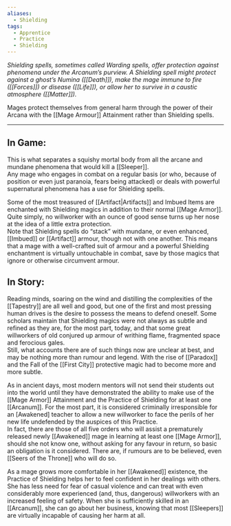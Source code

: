 ```yaml
---
aliases:
  - Shielding
tags:
  - Apprentice
  - Practice
  - Shielding
---
```


_Shielding spells, sometimes called Warding spells, offer protection against phenomena under the Arcanum’s purview. A Shielding spell might protect against a ghost’s Numina ([[Death]]), make the mage immune to fire ([[Forces]]) or disease ([[Life]]), or allow her to survive in a caustic atmosphere ([[Matter]])._

Mages protect themselves from general harm through the power of their Arcana with the [[Mage Armour]] Attainment rather than Shielding spells.

---

## In Game:

This is what separates a squishy mortal body from all the arcane and mundane phenomena that would kill a [[Sleeper]].\
Any mage who engages in combat on a regular basis (or who, because of position or even just paranoia, fears being attacked) or deals with powerful supernatural phenomena has a use for Shielding spells.

Some of the most treasured of [[Artifact|Artifacts]] and Imbued Items are enchanted with Shielding magics in addition to their normal [[Mage Armor]]. Quite simply, no willworker with an ounce of good sense turns up her nose at the idea of a little extra protection.\
Note that Shielding spells do “stack” with mundane, or even enhanced, [[Imbued]] or [[Artifact]] armour, though not with one another. This means that a mage with a well-crafted suit of armour and a powerful Shielding enchantment is virtually untouchable in combat, save by those magics that ignore or otherwise circumvent armour.

## In Story:

Reading minds, soaring on the wind and distilling the complexities of the [[Tapestry]] are all well and good, but one of the first and most pressing human drives is the desire to possess the means to defend oneself. Some scholars maintain that Shielding magics were not always as subtle and refined as they are, for the most part, today, and that some great willworkers of old conjured up armour of writhing flame, fragmented space and ferocious gales.\
Still, what accounts there are of such things now are unclear at best, and may be nothing more than rumour and legend. With the rise of [[Paradox]] and the Fall of the [[First City]] protective magic had to become more and more subtle.

As in ancient days, most modern mentors will not send their students out into the world until they have demonstrated the ability to make use of the [[Mage Armor]] Attainment and the Practice of Shielding for at least one [[Arcanum]]. For the most part, it is considered criminally irresponsible for an [Awakened] teacher to allow a new willworker to face the perils of her new life undefended by the auspices of this Practice.\
In fact, there are those of all five orders who will assist a prematurely released newly [[Awakened]] mage in learning at least one [[Mage Armor]], should she not know one, without asking for any favour in return, so basic an obligation is it considered. There are, if rumours are to be believed, even [[Seers of the Throne]] who will do so.

As a mage grows more comfortable in her [[Awakened]] existence, the Practice of Shielding helps her to feel confident in her dealings with others. She has less need for fear of casual violence and can treat with even considerably more experienced (and, thus, dangerous) willworkers with an increased feeling of safety. When she is sufficiently skilled in an [[Arcanum]], she can go about her business, knowing that most [[Sleepers]] are virtually incapable of causing her harm at all.